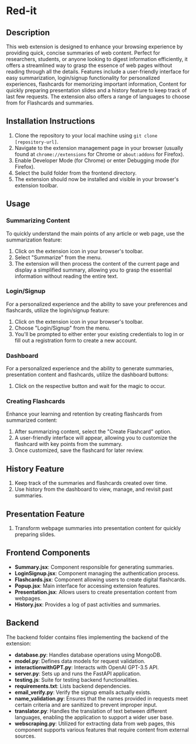 # Red-it

## Description

This web extension is designed to enhance your browsing experience by providing quick, concise summaries of web content. Perfect for researchers, students, or anyone looking to digest information efficiently, it offers a streamlined way to grasp the essence of web pages without reading through all the details. Features include a user-friendly interface for easy summarization, login/signup functionality for personalized experiences, flashcards for memorizing important information, Content for quickly preparing presentation slides and a history feature to keep track of last few requests. The extension also offers a range of languages to choose from for Flashcards and summaries.

## Installation Instructions

1. Clone the repository to your local machine using `git clone [repository-url]`.
2. Navigate to the extension management page in your browser (usually found at `chrome://extensions` for Chrome or `about:addons` for Firefox).
3. Enable Developer Mode (for Chrome) or enter Debugging mode (for Firefox).
4. Select the build folder from the frontend directory.
5. The extension should now be installed and visible in your browser's extension toolbar.

## Usage

### Summarizing Content

To quickly understand the main points of any article or web page, use the summarization feature:

1. Click on the extension icon in your browser's toolbar.
2. Select "Summarize" from the menu.
3. The extension will then process the content of the current page and display a simplified summary, allowing you to grasp the essential information without reading the entire text.

### Login/Signup

For a personalized experience and the ability to save your preferences and flashcards, utilize the login/signup feature:

1. Click on the extension icon in your browser's toolbar.
2. Choose "Login/Signup" from the menu.
3. You'll be prompted to either enter your existing credentials to log in or fill out a registration form to create a new account.

### Dashboard

For a personalized experience and the ability to generate summaries, presentation content and flashcards, utilize the dashboard buttons:

1. Click on the respective button and wait for the magic to occur.
   
### Creating Flashcards

Enhance your learning and retention by creating flashcards from summarized content:

1. After summarizing content, select the "Create Flashcard" option.
2. A user-friendly interface will appear, allowing you to customize the flashcard with key points from the summary.
3. Once customized, save the flashcard for later review.

## History Feature
1. Keep track of the summaries and flashcards created over time.
2. Use history from the dashboard to view, manage, and revisit past summaries.

## Presentation Feature
1. Transform webpage summaries into presentation content for quickly preparing slides.

## Frontend Components

- **Summary.jsx**: Component responsible for generating summaries.
- **LoginSignup.jsx**: Component managing the authentication process.
- **Flashcards.jsx**: Component allowing users to create digital flashcards.
- **Popup.jsx**: Main interface for accessing extension features.
- **Presentation.jsx**: Allows users to create presentation content from webpages.
- **History.jsx**: Provides a log of past activities and summaries.

## Backend

The backend folder contains files implementing the backend of the extension:

- **database.py**: Handles database operations using MongoDB.
- **model.py**: Defines data models for request validation.
- **interactionwithGPT.py**: Interacts with OpenAI GPT-3.5 API.
- **server.py**: Sets up and runs the FastAPI application.
- **testing.js**: Suite for testing backend functionalities.
- **requirements.txt**: Lists backend dependencies.
- **email_verify.py**: Verify the signup emails actually exists.
- **name_validation.py**: Ensures that the names provided in requests meet certain criteria and are sanitized to prevent improper input.
- **translator.py**: Handles the translation of text between different languages, enabling the application to support a wider user base.
- **webscraping.py**: Utilized for extracting data from web pages, this component supports various features that require content from external sources.
